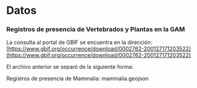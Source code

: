 # Datos

### Registros de presencia de Vertebrados y Plantas en la GAM
La consulta al portal de GBIF se encuentra en la dirección:
[https://www.gbif.org/occurrence/download/0002762-200127171203522](https://www.gbif.org/occurrence/download/0002762-200127171203522)



El archivo anterior se separó de la siguiente forma:

Registros de presencia de Mammalia:
mammalia.geojson

